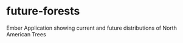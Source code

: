 future-forests
==============

Ember Application showing current and future distributions of North American Trees

